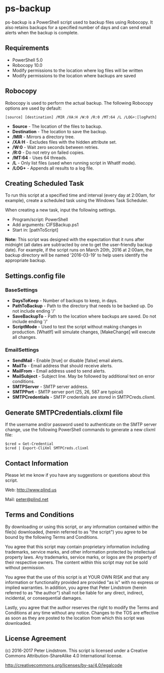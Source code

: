 # ps-backup
ps-backup is a PowerShell script used to backup files using Robocopy.  It also retains backups for a specified number of days and can send email alerts when the backup is complete.

## Requirements

- PowerShell 5.0
- Robocopy 10.0
- Modify permissions to the location where log files will be written
- Modify permissions to the location where backups are saved

## Robocopy

Robocopy is used to perform the actual backup.  The following Robocopy options are used by default:

```
[source] [destination] /MIR /XA:H /W:0 /R:0 /MT:64 /L /LOG+:[logPath]
```

- **Source** - The location of the files to backup.
- **Destination** - The location to save the backup.
- **/MIR** - Mirrors a directory tree.
- **/XA:H** - Excludes files with the hidden attribute set.
- **/W:0** - Wait zero seconds between retries.
- **/R:0** - Do not retry on failed copies.
- **/MT:64** - Uses 64 threads.
- **/L** - Only list files (used when running script in WhatIf mode).
- **/LOG+** - Appends all results to a log file.

## Creating Scheduled Task

To run this script at a specified time and interval (every day at 2:00am, for example), create a scheduled task using the Windows Task Scheduler.

When creating a new task, input the following settings.

- Program/script: PowerShell
- Add arguments: CIFSBackup.ps1
- Start in: [pathToScript]

**Note:**  This script was designed with the expectation that it runs after midnight (all dates are subtracted by one to get the user-friendly backup date). For example, if the script runs on March 20th, 2016 at 2:00am, the backup directory will be named '2016-03-19' to help users identify the appropriate backup.

## Settings.config file

### BaseSettings

- **DaysToKeep** - Number of backups to keep, in days.
- **PathToBackup** - Path to the directory that needs to be backed up.  Do not include ending '/'
- **SaveBackupTo** - Path to the location where backups are saved. Do not include ending '/'
- **ScriptMode** - Used to test the script without making changes in production.  [WhatIf] will simulate changes, [MakeChange] will execute all changes.

### EmailSettings

- **SendMail** - Enable [true] or disable [false] email alerts.
- **MailTo** - Email address that should receive alerts.
- **MailFrom** - Email address used to send alerts.
- **MailSubject** - Subject line.  May be followed by additional text on error conditions.
- **SMTPServer** - SMTP server address.
- **SMTPPort** - SMTP server port (25, 26, 587 are typical)
- **SMTPCredentials** - SMTP credentials are stored in SMTPCreds.clixml.

## Generate SMTPCredentials.clixml file

If the username and/or password used to authenticate on the SMTP server change, use the following PowerShell commands to generate a new clixml file:

```
$cred = Get-Credential
$cred | Export-CliXml SMTPCreds.clixml
```

## Contact Information

Please let me know if you have any suggestions or questions about this script.

Web: http://www.plind.us

Mail: peter@plind.net

## Terms and Conditions

By downloading or using this script, or any information contained within the file(s) downloaded, (herein referred to as "the script") you agree to be bound by the following Terms and Conditions.

You agree that this script may contain proprietary information including trademarks, service marks, and other information protected by intellectual property laws. Any trademarks, service marks, or logos are the property of their respective owners. The content within this script may not be sold without permission.

You agree that the use of this script is at YOUR OWN RISK and that any information or functionality provided are provided "as is" with no express or implied warranties. In addition, you agree that Peter Lindstrom (herein referred to as "the author") shall not be liable for any direct, indirect, incidental, or consequential damages.

Lastly, you agree that the author reserves the right to modify the Terms and Conditions at any time without any notice. Changes to the TOS are effective as soon as they are posted to the location from which this script was downloaded.

## License Agreement

(c) 2016-2017 Peter Lindstrom. This script is licensed under a Creative Commons Attribution-ShareAlike 4.0 International license.

http://creativecommons.org/licenses/by-sa/4.0/legalcode
